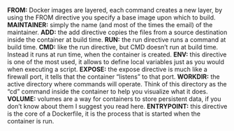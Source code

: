 **FROM:** Docker images are layered, each command creates a new layer, by using the FROM directive you specify a base image upon which to build.
**MAINTAINER:** simply the name (and most of the times the email) of the maintainer.
**ADD:** the add directive copies the files from a source destination inside the container at build time.
**RUN:** the run directive runs a command at build time.
**CMD:** like the run directive, but CMD doesn’t run at build time. Instead it runs at run time, when the container is created.
**ENV:** this directive is one of the most used, it allows to define local variables just as you would when executing a script.
**EXPOSE:** the expose directive is much like a firewall port, it tells that the container “listens” to that port.
**WORKDIR:** the active directory where commands will operate. Think of this directory as the “cd” command inside the container to help you visualize what it does.
**VOLUME:** volumes are a way for containers to store persistent data, if you don’t know about them I suggest you read here.
**ENTRYPOINT:** this directive is the core of a Dockerfile, it is the process that is started when the container is run.
